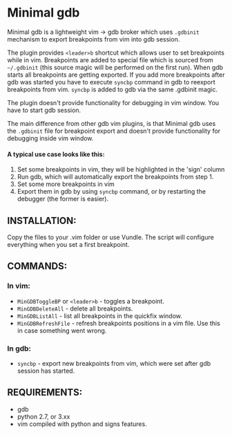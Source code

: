 # Minimal gdb

Minimal gdb is a lightweight vim -> gdb broker which uses `.gdbinit` mechanism to export breakpoints from vim into gdb session.

The plugin provides `<leader>b` shortcut which allows user to set breakpoints while in vim. Breakpoints are added to special file which is sourced from `~/.gdbinit` (this source magic will be performed on the first run). When gdb starts all breakpoints are getting exported. If you add more breakpoints after gdb was started you have to execute `syncbp` command in gdb to reexport breakpoints from vim. `syncbp` is added to gdb via the same .gdbinit magic. 

The plugin doesn't provide functionality for debugging in vim window. You have to start gdb session.

The main difference from other gdb vim plugins, is that Minimal gdb uses the `.gdbinit` file for breakpoint export and doesn't provide functionality for debugging inside vim window.

#### A typical use case looks like this:
1. Set some breakpoints in vim, they will be highlighted in the 'sign' column
2. Run gdb, which will automatically export the breakpoints from step 1.
3. Set some more breakpoints in vim
4. Export them in gdb by using `syncbp` command, or by restarting the debugger (the former is easier).

## INSTALLATION:
Copy the files to your .vim folder or use Vundle.
The script will configure everything when you set a first breakpoint.

## COMMANDS:
### In vim:
* `MinGDBToggleBP` or `<leader>b` - toggles a breakpoint.
* `MinGDBDeleteAll` - delete all breakpoints.
* `MinGDBListAll` - list all breakpoints in the quickfix window.
* `MinGDBRefreshFile` - refresh breakpoints positions in a vim file. Use this in case something went wrong.

### In gdb:
* `syncbp` - export new breakpoints from vim, which were set after gdb session has started.


## REQUIREMENTS:
* gdb
* python 2.7, or 3.xx
* vim compiled with python and signs features.

